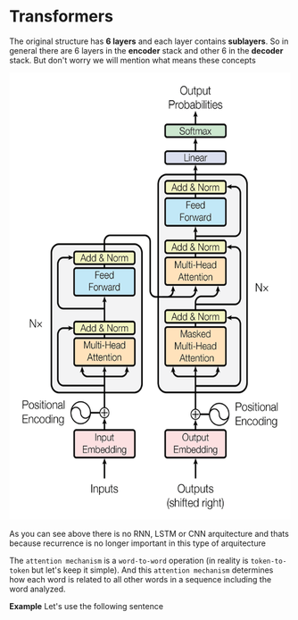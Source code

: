 # Transformers

The original structure has **6 layers** and each layer contains **sublayers**. So in general there are 6 layers in the **encoder** stack and other 6 in the **decoder** stack. But don't worry we will mention what means these concepts

<img src="Transformer_arquitecture.jpeg" alt="Transformers" title="Transformers Arquitecture" width="600" height="800">

As you can see above there is no RNN, LSTM or CNN arquitecture and thats because recurrence is no longer important in this type of arquitecture

The `attention mechanism` is a `word-to-word` operation (in reality is `token-to-token` but let's keep it simple). And this `attention mechanism` determines how each word is related to all other words in a sequence including the word analyzed.

**Example**
Let's use the following sentence